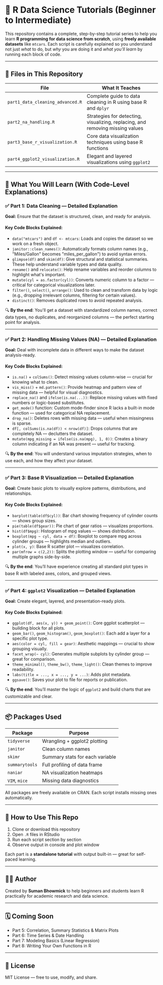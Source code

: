 # 📘 R Data Science Tutorials (Beginner to Intermediate)

This repository contains a complete, step-by-step tutorial series to help you learn **R programming for data science from scratch**, using **freely available datasets** like `mtcars`. Each script is carefully explained so you understand not just *what* to do, but *why* you are doing it and *what you'll learn* by running each block of code.

---

## 📂 Files in This Repository

| File                             | What It Teaches                                                               |
| -------------------------------- | ----------------------------------------------------------------------------- |
| `part1_data_cleaning_advanced.R` | Complete guide to data cleaning in R using base R and `dplyr`                 |
| `part2_na_handling.R`            | Strategies for detecting, visualizing, replacing, and removing missing values |
| `part3_base_r_visualization.R`   | Core data visualization techniques using base R functions                     |
| `part4_ggplot2_visualization.R`  | Elegant and layered visualizations using `ggplot2`                            |                    |

---

## 📌 What You Will Learn (With Code-Level Explanations)

### ✅ Part 1: Data Cleaning — Detailed Explanation

**Goal:** Ensure that the dataset is structured, clean, and ready for analysis.

#### Key Code Blocks Explained:

* `data("mtcars")` and `df <- mtcars`: Loads and copies the dataset so we work on a fresh object.
* `janitor::clean_names()`: Automatically formats column names (e.g., "Miles/Gallon" becomes "miles\_per\_gallon") to avoid syntax errors.
* `glimpse(df)` and `skim(df)`: Give structural and statistical summaries. These help understand variable types and data quality.
* `rename()` and `relocate()`: Help rename variables and reorder columns to highlight what's important.
* `mutate(cyl = as.factor(cyl))`: Converts numeric column to a factor — critical for categorical visualizations later.
* `filter()`, `select()`, `arrange()`: Used to clean and transform data by logic (e.g., dropping irrelevant columns, filtering for certain values).
* `distinct()`: Removes duplicated rows to avoid repeated analysis.

🔍 **By the end**: You'll get a dataset with standardized column names, correct data types, no duplicates, and reorganized columns — the perfect starting point for analysis.

---

### ✅ Part 2: Handling Missing Values (NA) — Detailed Explanation

**Goal:** Deal with incomplete data in different ways to make the dataset analysis-ready.

#### Key Code Blocks Explained:

* `is.na()` + `colSums()`: Detect missing values column-wise — crucial for knowing what to clean.
* `vis_miss()` + `md.pattern()`: Provide heatmap and pattern view of missing data — helpful for visual diagnostics.
* `replace_na()` and `ifelse(is.na(...))`: Replace missing values with fixed numbers or logic-based substitutes.
* `get_mode()` function: Custom mode-finder since R lacks a built-in mode function — used for categorical NA replacement.
* `drop_na()`: Deletes rows with missing data — useful when missingness is sparse.
* `df[, colSums(is.na(df)) < nrow(df)]`: Drops columns that are completely NA — declutters the dataset.
* `mutate(mpg_missing = ifelse(is.na(mpg), 1, 0))`: Creates a binary column indicating if an NA was present — useful for tracking.

🔍 **By the end**: You will understand various imputation strategies, when to use each, and how they affect your dataset.

---

### ✅ Part 3: Base R Visualization — Detailed Explanation

**Goal:** Create basic plots to visually explore patterns, distributions, and relationships.

#### Key Code Blocks Explained:

* `barplot(table(df$cyl))`: Bar chart showing frequency of cylinder counts — shows group sizes.
* `pie(table(df$gear))`: Pie chart of gear ratios — visualizes proportions.
* `hist(df$mpg)`: Histogram of mpg values — shows distribution.
* `boxplot(mpg ~ cyl, data = df)`: Boxplot to compare mpg across cylinder groups — highlights median and outliers.
* `plot(x, y)`: Base R scatter plot — visualizes correlation.
* `par(mfrow = c(2,2))`: Splits the plotting window — useful for comparing multiple graphs side-by-side.

🔍 **By the end**: You’ll have experience creating all standard plot types in base R with labeled axes, colors, and grouped views.

---

### ✅ Part 4: `ggplot2` Visualization — Detailed Explanation

**Goal:** Create elegant, layered, and presentation-ready plots.

#### Key Code Blocks Explained:

* `ggplot(df, aes(x, y)) + geom_point()`: Core ggplot scatterplot — building block for all plots.
* `geom_bar()`, `geom_histogram()`, `geom_boxplot()`: Each add a layer for a specific plot type.
* `aes(color = cyl, fill = gear)`: Aesthetic mappings — crucial to show grouping visually.
* `facet_wrap(~ cyl)`: Generates multiple subplots by cylinder group — great for comparison.
* `theme_minimal()`, `theme_bw()`, `theme_light()`: Clean themes to improve readability.
* `labs(title = ..., x = ..., y = ...)`: Adds plot metadata.
* `ggsave()`: Saves your plot to file for reports or publication.

🔍 **By the end**: You’ll master the logic of `ggplot2` and build charts that are customizable and clear.

---

## 📦 Packages Used

| Package        | Purpose                         |
| -------------- | ------------------------------- |
| `tidyverse`    | Wrangling + ggplot2 plotting    |
| `janitor`      | Clean column names              |
| `skimr`        | Summary stats for each variable |
| `summarytools` | Full profiling of data frame    |
| `naniar`       | NA visualization heatmaps       |
| `VIM`, `mice`  | Missing data diagnostics        |

All packages are freely available on CRAN. Each script installs missing ones automatically.

---

## 🚀 How to Use This Repo

1. Clone or download this repository
2. Open `.R` files in RStudio
3. Run each script section by section
4. Observe output in console and plot window

Each part is a **standalone tutorial** with output built-in — great for self-paced learning.

---

## 👨‍🏫 Author

Created by **Suman Bhowmick** to help beginners and students learn R practically for academic research and data science.

---

## 🗓️ Coming Soon

* Part 5: Correlation, Summary Statistics & Matrix Plots
* Part 6: Time Series & Date Handling
* Part 7: Modeling Basics (Linear Regression)
* Part 8: Writing Your Own Functions in R

---

## 📜 License

MIT License — free to use, modify, and share.
